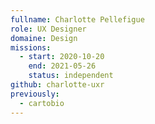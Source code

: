 ```yaml
---
fullname: Charlotte Pellefigue
role: UX Designer
domaine: Design
missions:
  - start: 2020-10-20
    end: 2021-05-26
    status: independent
github: charlotte-uxr
previously:
  - cartobio
---
```

